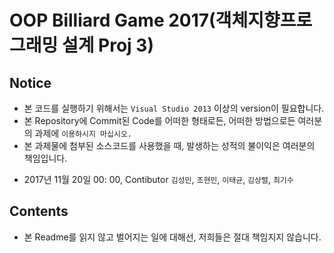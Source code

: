 # OOP Billiard Game 2017(객체지향프로그래밍 설계 Proj 3)
## Notice

 * 본 코드를 실행하기 위해서는 `Visual Studio 2013` 이상의 version이 필요합니다.
 * 본 Repository에 Commit된 Code를 어떠한 형태로든, 어떠한 방법으로든 여러분의 과제에 `이용하시지 마십시오.`
 * 본 과제물에 첨부된 소스코드를 사용했을 때, 발생하는 성적의 불이익은 여러분의 책임입니다.


- 2017년 11월 20일 00: 00, Contibutor `김성민`, `조현민`, `이태균`, `김상렬`, `최기수`
    
## Contents
 * 본 Readme를 읽지 않고 벌어지는 일에 대해선, 저희들은 절대 책임지지 않습니다.
  
